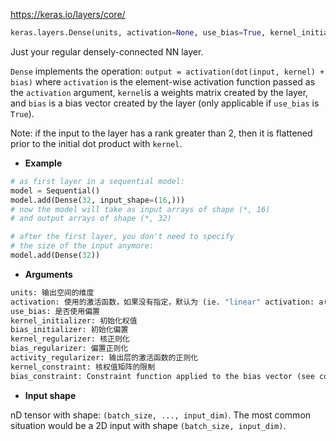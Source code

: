 https://keras.io/layers/core/





```python
keras.layers.Dense(units, activation=None, use_bias=True, kernel_initializer='glorot_uniform', bias_initializer='zeros', kernel_regularizer=None, bias_regularizer=None, activity_regularizer=None, kernel_constraint=None, bias_constraint=None)
```

Just your regular densely-connected NN layer.

`Dense` implements the operation: `output = activation(dot(input, kernel) + bias)` where `activation` is the element-wise activation function passed as the `activation` argument, `kernel`is a weights matrix created by the layer, and `bias` is a bias vector created by the layer (only applicable if `use_bias` is `True`).

Note: if the input to the layer has a rank greater than 2, then it is flattened prior to the initial dot product with `kernel`.



* **Example**

```python
# as first layer in a sequential model:
model = Sequential()
model.add(Dense(32, input_shape=(16,)))
# now the model will take as input arrays of shape (*, 16)
# and output arrays of shape (*, 32)

# after the first layer, you don't need to specify
# the size of the input anymore:
model.add(Dense(32))
```

* **Arguments**

```python
units: 输出空间的维度
activation: 使用的激活函数，如果没有指定，默认为 (ie. "linear" activation: a(x) = x).
use_bias: 是否使用偏置
kernel_initializer: 初始化权值
bias_initializer: 初始化偏置
kernel_regularizer: 核正则化
bias_regularizer: 偏置正则化
activity_regularizer: 输出层的激活函数的正则化
kernel_constraint: 核权值矩阵的限制
bias_constraint: Constraint function applied to the bias vector (see constraints).
```

* **Input shape**

nD tensor with shape: `(batch_size, ..., input_dim)`. The most common situation would be a 2D input with shape `(batch_size, input_dim)`.